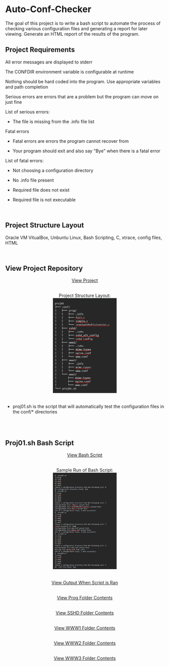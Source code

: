 # Auto-Conf-Checker

<p> The goal of this project is to write a bash script to automate the process of checking various configuration files and generating a report for later viewing.
Generate an  HTML report of the results of the program.</p>

<h2>Project Requirements</h2>

All error messages are displayed to stderr

The CONFDIR environment variable is configurable at runtime

Nothing should be hard coded into the program. Use appropriate variables and path completion

Serious errors are errors that are a problem but the program can move on just fine

List of serious errors:

 - The file is missing from the .info file list

Fatal errors

 - Fatal errors are errors the program cannot recover from

 - Your program should exit and also say "Bye" when there is a fatal error

List of fatal errors:

 - Not choosing a configuration directory

 - No .info file present

 - Required file does not exist

 - Required file is not executable

<br />


<h2>Project Structure Layout</h2>

<p> Oracle VM VitualBox, Unbuntu Linux, Bash Scripting, C, xtrace, config files, HTML</p>

<br />

<h2> View Project Repository</h2>

<p align="center">
<a href="https://github.com/jogg7/Auto-Conf-Checker" target="_blank">View Project</a>

<br />
<br />

<p align="center">
Project Structure Layout: <br/>
<img src="https://github.com/jogg7/PNGs/blob/main/Project1%20Layout.png" height="40%" width="40%" alt="Project File Structure Image"/>
<br />
<br />

<p> 
  
- proj01.sh is the script that will automatically test the configuration files in the conf/* directories

</p>

<br />
<br />

<p align="center">
<h2> Proj01.sh Bash Script</h2>

<p align="center">
<a href="https://github.com/jogg7/Auto-Conf-Checker/blob/main/proj01.sh" target="_blank">View Bash Script</a>

<br />
<br />


<p align="center">
Sample Run of Bash Script: <br/>
<img src="https://github.com/jogg7/PNGs/blob/main/Proj01%20Sample%20run%20image.png" height="40%" width="40%" alt="Output of Bash Script"/>
<br />
<br />

<p align="center">
<a href="https://github.com/jogg7/PNGs/blob/main/proj01%20final%20result.txt" target="_blank">View Output When Script is Ran</a>
<br />
<br />

<p align="center">
<a href="https://github.com/jogg7/Auto-Conf-Checker/tree/main/prog" target="_blank">View Prog Folder Contents</a>
<br />
<br />

<p align="center">
<a href="https://github.com/jogg7/Auto-Conf-Checker/tree/main/sshd" target="_blank">View SSHD Folder Contents</a>
<br />
<br />

<p align="center">
<a href="https://github.com/jogg7/Auto-Conf-Checker/tree/main/www1" target="_blank">View WWW1 Folder Contents</a>
<br />
<br />

<p align="center">
<a href="https://github.com/jogg7/Auto-Conf-Checker/tree/main/www2" target="_blank">View WWW2 Folder Contents</a>
<br />
<br />

<p align="center">
<a href="https://github.com/jogg7/Auto-Conf-Checker/tree/main/www3" target="_blank">View WWW3 Folder Contents</a>
<br />
<br />

